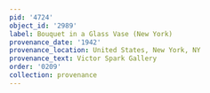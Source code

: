 ```yaml
---
pid: '4724'
object_id: '2989'
label: Bouquet in a Glass Vase (New York)
provenance_date: '1942'
provenance_location: United States, New York, NY
provenance_text: Victor Spark Gallery
order: '0209'
collection: provenance
---
```

